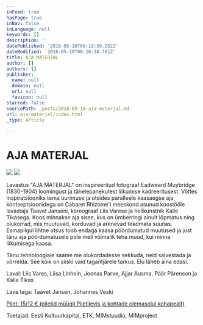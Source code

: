 ```yaml
---
inFeed: true
hasPage: true
inNav: false
inLanguage: null
keywords: []
description: ''
datePublished: '2016-05-10T08:18:39.252Z'
dateModified: '2016-05-10T08:18:38.761Z'
title: AJA MATERJAL
author: []
authors: []
publisher:
  name: null
  domain: null
  url: null
  favicon: null
starred: false
sourcePath: _posts/2016-05-10-aja-materjal.md
url: aja-materjal/index.html
_type: Article

---
```

# AJA MATERJAL
![](https://the-grid-user-content.s3-us-west-2.amazonaws.com/09355396-0946-479f-a757-641f7b5ce9bd.png)
![](https://the-grid-user-content.s3-us-west-2.amazonaws.com/43841e59-6ba6-43e1-a9bb-4e0f424531b1.png)

Lavastus "AJA MATERJAL" on inspireeritud fotograaf Eadweard Muybridge (1830-1904) loomingust ja tähelepanekutest liikumise kadreeritusest. Võttes inspiratsiooniks tema uurimuse ja otsides paralleele kaasaegse aja kontseptsioonidega on Cabaret Rhizome'i meeskond asunud koostööle lavastaja Taavet Janseni, koreograaf Liis Varese ja helikunstnik Kalle Tikasega. Koos minnakse aja sisse, kus on ümberringi ainult lõpmatus ning olukorrad, mis muutuvad, korduvad ja arenevad teadmata suunas. Esmapilgul lihtne otsus toob endaga kaasa pöördumatud muutused ja just tänu aja pöördumatusele pole meil võimalik teha muud, kui minna liikumisega kaasa.  

Tänu tehnoloogiale saame me olukordadesse sekkuda, neid salvestada ja võrrelda. See kõik on siiski vaid tagantjärele tarkus. Elu läheb aina edasi.

Laval: Liis Vares, Liisa Linhein, Joonas Parve, Ajjar Ausma, Päär Pärenson ja Kalle Tikas

Lava taga: Taavet Jansen, Johannes Veski

[Pilet: 15/12 € (piletid müügil Piletilevis ja kohtade olemasolul kohapealt)][0]

Toetajad: Eesti Kultuurkapital, ETK, MIMstuudio, MIMproject

[0]: http://www.piletilevi.ee/est/piletid/aja-materjal-42943/